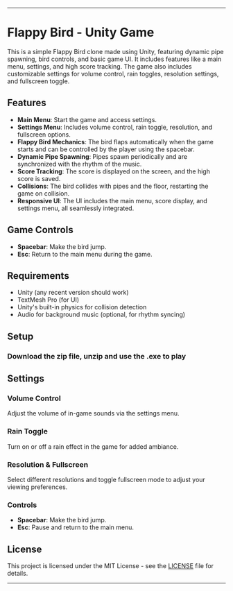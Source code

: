 
---

# Flappy Bird - Unity Game

This is a simple Flappy Bird clone made using Unity, featuring dynamic pipe spawning, bird controls, and basic game UI. It includes features like a main menu, settings, and high score tracking. The game also includes customizable settings for volume control, rain toggles, resolution settings, and fullscreen toggle.

## Features

- **Main Menu**: Start the game and access settings.
- **Settings Menu**: Includes volume control, rain toggle, resolution, and fullscreen options.
- **Flappy Bird Mechanics**: The bird flaps automatically when the game starts and can be controlled by the player using the spacebar.
- **Dynamic Pipe Spawning**: Pipes spawn periodically and are synchronized with the rhythm of the music.
- **Score Tracking**: The score is displayed on the screen, and the high score is saved.
- **Collisions**: The bird collides with pipes and the floor, restarting the game on collision.
- **Responsive UI**: The UI includes the main menu, score display, and settings menu, all seamlessly integrated.

## Game Controls

- **Spacebar**: Make the bird jump.
- **Esc**: Return to the main menu during the game.
  
## Requirements

- Unity (any recent version should work)
- TextMesh Pro (for UI)
- Unity's built-in physics for collision detection
- Audio for background music (optional, for rhythm syncing)

## Setup

### Download the zip file, unzip and use the .exe to play

## Settings

### Volume Control
Adjust the volume of in-game sounds via the settings menu.

### Rain Toggle
Turn on or off a rain effect in the game for added ambiance.

### Resolution & Fullscreen
Select different resolutions and toggle fullscreen mode to adjust your viewing preferences.

### Controls
- **Spacebar**: Make the bird jump.
- **Esc**: Pause and return to the main menu.

## License

This project is licensed under the MIT License - see the [LICENSE](LICENSE) file for details.

---
